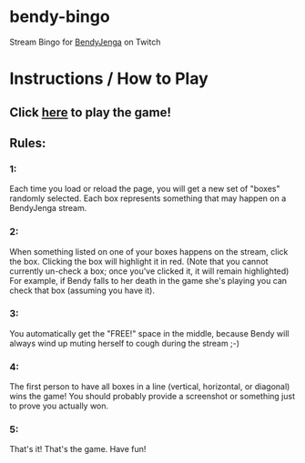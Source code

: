 # bendy-bingo
Stream Bingo for [BendyJenga](https://www.twitch.tv/bendyjenga) on Twitch

# Instructions / How to Play

## Click [here](https://raa-ji.github.io/bendy-bingo/) to play the game!

## Rules:

### 1:
Each time you load or reload the page, you will get a new set of "boxes" randomly selected. Each box represents something that may happen on a BendyJenga stream.

### 2:
When something listed on one of your boxes happens on the stream, click the box. Clicking the box will highlight it in red.
(Note that you cannot currently un-check a box; once you've clicked it, it will remain highlighted)
For example, if Bendy falls to her death in the game she's playing you can check that box (assuming you have it).

### 3:
You automatically get the "FREE!" space in the middle, because Bendy will always wind up muting herself to cough during the stream ;-)

### 4:
The first person to have all boxes in a line (vertical, horizontal, or diagonal) wins the game! You should probably provide a screenshot or something just to prove you actually won.

### 5:
That's it! That's the game. Have fun!
